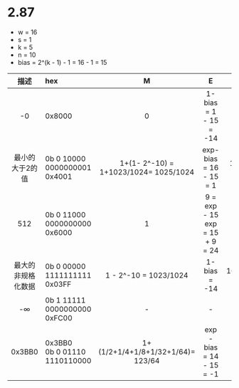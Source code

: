# 2.87

* w = 16
* s = 1
* k = 5
* n = 10
* bias = 2^(k - 1) - 1 = 16 - 1 = 15

|    描述     | hex                               |                   M                   |                  E                  |              V              |     D      |
|:---------:|:----------------------------------|:-------------------------------------:|:-----------------------------------:|:---------------------------:|:----------:|
|    -0     | 0x8000                            |                   0                   |        1-bias = 1 - 15 = -14        |             -0              |    -0.0    |
| 最小的大于2的值  | 0b 0 10000 0000000001 <br> 0x4001 | 1+(1- 2^-10) = 1+1023/1024= 1025/1024 |       exp-bias = 16 - 15 = 1        |  1025/1024 * 2 = 1025/512   |  约2.00195  |
|    512    | 0b 0 11000 0000000000 <br> 0x6000 |                   1                   | 9 = exp - 15 <br> exp = 15 + 9 = 24 |             512             |   512.0    |
| 最大的非规格化数据 | 0b 0 00000 1111111111 <br> 0x03FF |         1 - 2^-10 = 1023/1024         |            1-bias = -14             | 1023/1024*2^-14 = 1023/2^24 | 约0.0006098 |
|    -∞     | 0b 1 11111 0000000000 <br> 0xFC00 |                   -                   |                  -                  |             -∞              |     -∞     |
|  0x3BB0   | 0x3BB0 <br> 0b 0 01110 1110110000 |   1+(1/2+1/4+1/8+1/32+1/64)= 123/64   |      exp - bias = 14 - 15 = -1      |   123/64 * 1/2 = 123/128    |  约0.9609   |


